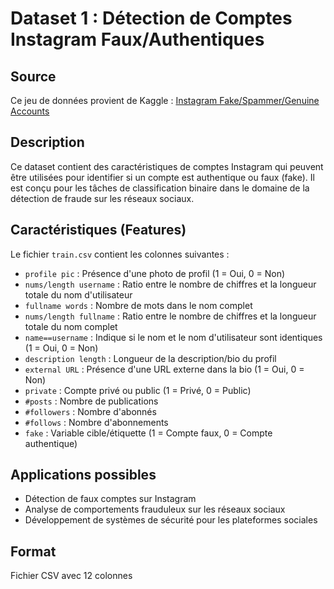 # Dataset 1 : Détection de Comptes Instagram Faux/Authentiques

## Source
Ce jeu de données provient de Kaggle : [Instagram Fake/Spammer/Genuine Accounts](https://www.kaggle.com/datasets/free4ever1/instagram-fake-spammer-genuine-accounts)

## Description
Ce dataset contient des caractéristiques de comptes Instagram qui peuvent être utilisées pour identifier si un compte est authentique ou faux (fake). Il est conçu pour les tâches de classification binaire dans le domaine de la détection de fraude sur les réseaux sociaux.

## Caractéristiques (Features)
Le fichier `train.csv` contient les colonnes suivantes :

- `profile pic` : Présence d'une photo de profil (1 = Oui, 0 = Non)
- `nums/length username` : Ratio entre le nombre de chiffres et la longueur totale du nom d'utilisateur
- `fullname words` : Nombre de mots dans le nom complet
- `nums/length fullname` : Ratio entre le nombre de chiffres et la longueur totale du nom complet
- `name==username` : Indique si le nom et le nom d'utilisateur sont identiques (1 = Oui, 0 = Non)
- `description length` : Longueur de la description/bio du profil
- `external URL` : Présence d'une URL externe dans la bio (1 = Oui, 0 = Non)
- `private` : Compte privé ou public (1 = Privé, 0 = Public)
- `#posts` : Nombre de publications
- `#followers` : Nombre d'abonnés
- `#follows` : Nombre d'abonnements
- `fake` : Variable cible/étiquette (1 = Compte faux, 0 = Compte authentique)

## Applications possibles
- Détection de faux comptes sur Instagram
- Analyse de comportements frauduleux sur les réseaux sociaux
- Développement de systèmes de sécurité pour les plateformes sociales

## Format
Fichier CSV avec 12 colonnes